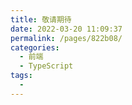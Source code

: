 ```yaml
---
title: 敬请期待
date: 2022-03-20 11:09:37
permalink: /pages/822b08/
categories:
  - 前端
  - TypeScript
tags:
  - 
---
```

